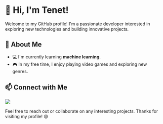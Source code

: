 # 👋 Hi, I'm Tenet!

Welcome to my GitHub profile! I'm a passionate developer interested in exploring new technologies and building innovative projects.

## 🌱 About Me

- 💻 I'm currently learning **machine learning**.
- 🎮 In my free time, I enjoy playing video games and exploring new genres.

## 📫 Connect with Me

![]([https://discord.com/users/959324254569103370](https://discord.c99.nl/widget/theme-1/959324254569103370.png))

Feel free to reach out or collaborate on any interesting projects. Thanks for visiting my profile! 😄
